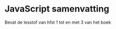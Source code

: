 JavaScript samenvatting
=======================
Bevat de lesstof van hfst 1 tot en met 3 van het boek
